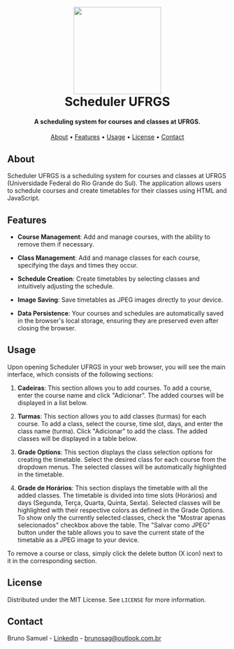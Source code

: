 <h1 align="center">
    <br>
    <a href="https://scheduler-ufrgs.onrender.com/">
        <img src="https://github.com/brunosag/scheduler-ufrgs/assets/97703272/d37a5b76-c5e0-4505-83e0-7949f2645fbb" width="200">
    </a>
    <br>
    Scheduler UFRGS
    <br>
</h1>

<h4 align="center">A scheduling system for courses and classes at UFRGS.</h4>

<p align="center">
    <a href="#about">About</a> •
    <a href="#features">Features</a> •
    <a href="#usage">Usage</a> •
    <a href="#license">License</a> •
    <a href="#contact">Contact</a>
</p>


## About

Scheduler UFRGS is a scheduling system for courses and classes at UFRGS (Universidade Federal do Rio Grande do Sul). The application allows users to schedule courses and create timetables for their classes using HTML and JavaScript.


## Features

- **Course Management**: Add and manage courses, with the ability to remove them if necessary.

- **Class Management**: Add and manage classes for each course, specifying the days and times they occur.

- **Schedule Creation**: Create timetables by selecting classes and intuitively adjusting the schedule.

- **Image Saving**: Save timetables as JPEG images directly to your device.

- **Data Persistence**: Your courses and schedules are automatically saved in the browser's local storage, ensuring they are preserved even after closing the browser.


## Usage

Upon opening Scheduler UFRGS in your web browser, you will see the main interface, which consists of the following sections:

1. **Cadeiras**: This section allows you to add courses. To add a course, enter the course name and click "Adicionar". The added courses will be displayed in a list below.

2. **Turmas**: This section allows you to add classes (turmas) for each course. To add a class, select the course, time slot, days, and enter the class name (turma). Click "Adicionar" to add the class. The added classes will be displayed in a table below.

3. **Grade Options**: This section displays the class selection options for creating the timetable. Select the desired class for each course from the dropdown menus. The selected classes will be automatically highlighted in the timetable.

4. **Grade de Horários**: This section displays the timetable with all the added classes. The timetable is divided into time slots (Horários) and days (Segunda, Terça, Quarta, Quinta, Sexta). Selected classes will be highlighted with their respective colors as defined in the Grade Options. To show only the currently selected classes, check the "Mostrar apenas selecionados" checkbox above the table. The "Salvar como JPEG" button under the table allows you to save the current state of the timetable as a JPEG image to your device.

To remove a course or class, simply click the delete button (X icon) next to it in the corresponding section.


## License

Distributed under the MIT License. See `LICENSE` for more information.


## Contact

Bruno Samuel - <a href="https://www.linkedin.com/in/brunosag/" target="_new">LinkedIn</a> - <a href="mailto:brunosag@outlook.com.br" target="_new">brunosag@outlook.com.br</a>

